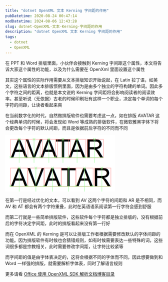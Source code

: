 ```yaml
---
title: "dotnet OpenXML 文本 Kerning 字间距的作用"
pubDatetime: 2020-08-24 00:47:14
modDatetime: 2024-08-06 12:43:28
slug: dotnet-OpenXML-文本-Kerning-字间距的作用
description: "dotnet OpenXML 文本 Kerning 字间距的作用"
tags:
  - dotnet
  - OpenXML
---
```





在 PPT 和 Word 排版里面，小伙伴会接触到 Kerning 字间距这个属性，本文将告诉大家这个属性的功能，以及为什么需要在 OpenXml 里面设置这个属性

<!--more-->


<!-- CreateTime:2020/8/24 8:47:14 -->




其实这个属性的实际作用需要从文本排版知识开始说起，在 Latin 拉丁语，如英文，这些语言的文本排版惯例里面，因为是由多个独立的字符构建的单词。因此多个字符之间的距离，也就是本文说的 Kerning 字间距将会影响阅读者的阅读效率。甚至听说（无依据）古老的时候印刷社有这样一个职业，决定每个单词的每个字符的间距，让读者看起来爽

在当前数字化的时代，自然做排版软件也需要考虑这一点，如在排版 AVATAR 这个经典单词的时候，将会发现如 Word 等成熟的排版软件，在微软雅黑字体下将会更改每个字符的默认间距，而且是依据前后字符的不同而不同

<!-- ![](images/img-dotnet OpenXML 文本 Kerning 字间距的作用0.png) -->

![](images/img-modify-50391119ed0458652986b8e2eb5bc7a1.png)

在第一行是经过优化的文本，可以看到 AV 这两个字符的间距和 AR 是不相同，而 AV 和 AT 都会有两个字符重叠，此时在英语语系阅读第一行字符会感到舒服

而第二行就是一些简单排版软件，这些软件每个字符都是独立排版的，没有根据前后的字符决定字间距，此时的排版看起来没有第一行好

而在 OpenXML 的 Kerning 是可以让排版工作者根据需要修改默认的字体间距的功能。因为排版软件有时候也会猜错规则，如有时候需要表达一些特殊的词，这些词很多都是宗教相关，此时需要修改字间距，让字符比较紧等

而字间距的值是由字体表决定的，这将会根据不同的字体而不同，因此想要做到和 Word 一样强的排版，就需要解析字体表，同时了解语言规则

更多请看 [Office 使用 OpenXML SDK 解析文档博客目录](https://blog.lindexi.com/post/Office-%E4%BD%BF%E7%94%A8-OpenXML-SDK-%E8%A7%A3%E6%9E%90%E6%96%87%E6%A1%A3%E5%8D%9A%E5%AE%A2%E7%9B%AE%E5%BD%95.html )

